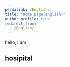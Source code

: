 ```yaml
---
permalink: /English/
title: "Home page(english)"
author_profile: true
redirect_from: 
  - /English/
---
```

hello, I am 

## hosipital
